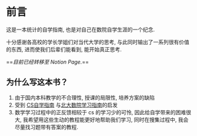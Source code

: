 # 前言

这是一本统计的自学指南,  也是对自己在数院自学生涯的一个纪念.

十分感谢各高校的学长学姐们对当代大学的思考, 与此同时输出了一系列很有价值的东西, 进而使我们后辈们能看到, 能开始真正思考.

==*目前已经转移至 Notion Page.*==

## 为什么写这本书？

1. 由于国内本科教学的不合理性, 授课的局限性, 培养方案的缺陷
2. 受到 [CS自学指南](https://csdiy.wiki/) 与[北大数院学习指南](https://docs.qq.com/doc/p/aec47ed20c2170d9f680ceaaf81b2b0c8aa7a2a9)的启发
3. 数学学习过程中的正反馈相较于 cs 的学习少的可怜, 因此给自学带来的困难很大, 我希望用这些生动的教程能更好地帮助我们学习, 同时在搜集过程中, 我会尽量找习题带有答案的教程.
